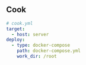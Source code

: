 Cook
----------------

``` yaml
# cook.yml
target:
  - host: server
deploy:
  - type: docker-compose
    path: docker-compose.yml
    work_dir: /root

```